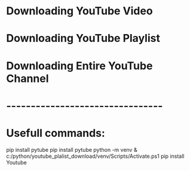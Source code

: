 
# Downloading YouTube Video
# Downloading YouTube Playlist 
# Downloading Entire YouTube Channel 
# --------------------------------
# Usefull commands:

pip install pytube
pip install pytube
python -m venv
& c:/python/youtube_plalist_download/venv/Scripts/Activate.ps1
pip install Youtube
